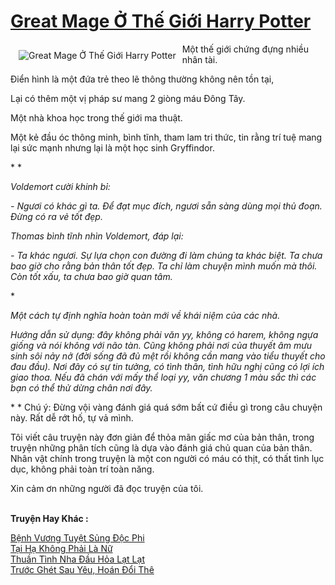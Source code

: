 <a href="https://utruyen.com/truyen/great-mage-o-the-gioi-harry-potter/19133/" title="Great Mage Ở Thế Giới Harry Potter"><h1>Great Mage Ở Thế Giới Harry Potter</h1></a><div style="display:table"><img align="right" style="float: left; padding: 10px;" src="https://utruyen.com/images/story/200x260/great-mage-o-the-gioi-harry-potter.jpg" alt="Great Mage Ở Thế Giới Harry Potter">Một thế giới chứng đựng nhiều nhân tài.<p></p>Điển hình là một đứa trẻ theo lẽ thông thường không nên tồn tại,<p></p>Lại có thêm một vị pháp sư mang 2 giòng máu Đông Tây.<p></p>Một nhà khoa học trong thế giới ma thuật.<p></p>Một kẻ đầu óc thông minh, bình tĩnh, tham lam tri thức, tin rằng trí tuệ mang lại sức mạnh nhưng lại là một học sinh Gryffindor.<p></p>* * *<p></p>Voldemort cười khinh bỉ:<p></p>- Ngươi có khác gì ta. Để đạt mục đích, ngươi sẵn sàng dùng mọi thủ đoạn. Đừng có ra vẻ tốt đẹp.<p></p>Thomas bình tĩnh nhìn Voldemort, đáp lại:<p></p>- Ta khác ngươi. Sự lựa chọn con đường đi làm chúng ta khác biệt. Ta chưa bao giờ cho rằng bản thân tốt đẹp. Ta chỉ làm chuyện mình muốn mà thôi. Còn tốt xấu, ta chưa bao giờ quan tâm.<p></p>* * *<p></p>Một cách tự định nghĩa hoàn toàn mới về khái niệm của các nhà.<p></p>Hướng dẫn sử dụng: đây không phải văn yy, không có harem, không ngựa giống và nói không với não tàn. Cũng không phải nơi của thuyết âm mưu sinh sôi nảy nở (đời sống đã đủ mệt rồi không cần mang vào tiểu thuyết cho đau đầu). Nơi đây có sự tin tưởng, có tình thân, tình hữu nghị cũng có lợi ích giao thoa. Nếu đã chán với mấy thể loại yy, văn chương 1 màu sắc thì các bạn có thể thử dừng chân nơi đây.<p></p>* * * Chú ý: Đừng vội vàng đánh giá quá sớm bất cứ điều gì trong câu chuyện này. Rất dễ rớt hố, tự vả mình.<p></p>Tôi viết câu truyện này đơn giản để thỏa mãn giấc mơ của bản thân, trong truyện những phân tích cũng là dựa vào đánh giá chủ quan của bản thân. Nhân vật chính trong truyện là một con người có máu có thịt, có thất tình lục dục, không phải toàn trí toàn năng.<p></p>Xin cảm ơn những người đã đọc truyện của tôi.</div><p><br><b>Truyện Hay Khác :</b></p><a href="https://utruyen.com/truyen/benh-vuong-tuyet-sung-doc-phi/17384/" alt="Bệnh Vương Tuyệt Sủng Độc Phi">Bệnh Vương Tuyệt Sủng Độc Phi</a><br/><a href="https://www.flickr.com/photos/184340401@N07/48729634543/" alt="Tại Hạ Không Phải Là Nữ">Tại Hạ Không Phải Là Nữ</a><br/><a href="https://github.com/quanluxury/ngontinhhot/tree/master/truyenhay/17601/" alt="Thuần Tình Nha Đầu Hỏa Lạt Lạt">Thuần Tình Nha Đầu Hỏa Lạt Lạt</a><br/><a href="https://github.com/quanluxury/ngontinhhot/tree/master/truyenhay/17105/" alt="Trước Ghét Sau Yêu, Hoán Đổi Thê">Trước Ghét Sau Yêu, Hoán Đổi Thê</a><br/>